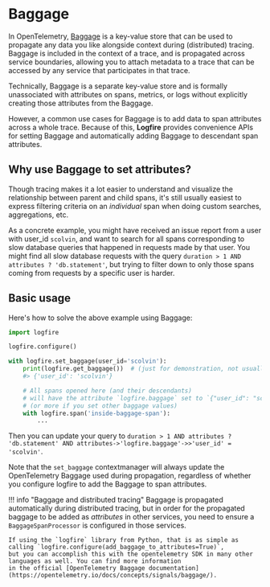 # Baggage

In OpenTelemetry, [Baggage](https://opentelemetry.io/docs/concepts/signals/baggage/) is a key-value store that can be
used to propagate any data you like alongside context during (distributed) tracing.
Baggage is included in the context of a trace, and is propagated across service boundaries, allowing you to
attach metadata to a trace that can be accessed by any service that participates in that trace.

Technically, Baggage is a separate key-value store and is formally unassociated with attributes on spans, metrics, or
logs without explicitly creating those attributes from the Baggage.

However, a common use cases for Baggage is to add data to span attributes across a whole trace. Because of this,
**Logfire** provides convenience APIs for setting Baggage and automatically adding Baggage to descendant span
attributes.

## Why use Baggage to set attributes?

Though tracing makes it a lot easier to understand and visualize the relationship between parent and child spans,
it's still usually easiest to express filtering criteria on an _individual_ span when doing custom searches,
aggregations, etc.

As a concrete example, you might have received an issue report from a user with user_id `scolvin`, and want to
search for all spans corresponding to slow database queries that happened in requests made by that user. You might find
all slow database requests with the query `duration > 1 AND attributes ? 'db.statement'`, but trying to filter
down to only those spans coming from requests by a specific user is harder.

## Basic usage

Here's how to solve the above example using Baggage:

```python
import logfire

logfire.configure()

with logfire.set_baggage(user_id='scolvin'):
    print(logfire.get_baggage())  # (just for demonstration, not usually needed)
    #> {'user_id': 'scolvin'}

    # All spans opened here (and their descendants)
    # will have the attribute `logfire.baggage` set to `{"user_id": "scolvin"}`
    # (or more if you set other baggage values)
    with logfire.span('inside-baggage-span'):
        ...
```

Then you can update your query to
`duration > 1 AND attributes ? 'db.statement' AND attributes->'logfire.baggage'->>'user_id' = 'scolvin'`.

Note that the `set_baggage` contextmanager will always update the OpenTelemetry Baggage used during propagation,
regardless of whether you configure logfire to add the Baggage to span attributes.

!!! info "Baggage and distributed tracing"
    Baggage is propagated automatically during distributed tracing, but in order for the propagated baggage to be
    added as _attributes_ in other services, you need to ensure a `BaggageSpanProcessor` is configured in those services.

    If using the `logfire` library from Python, that is as simple as calling `logfire.configure(add_baggage_to_attributes=True)`,
    but you can accomplish this with the opentelemetry SDK in many other languages as well. You can find more information
    in the official [OpenTelemetry Baggage documentation](https://opentelemetry.io/docs/concepts/signals/baggage/).
